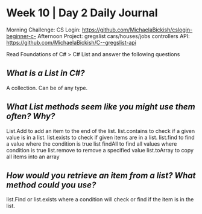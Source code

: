 # Week 10 | Day 2 Daily Journal

Morning Challenge: CS Login: https://github.com/MichaelaBickish/cslogin-beginner-c-
Afternoon Project: gregslist cars/houses/jobs controllers API: https://github.com/MichaelaBickish/C--gregslist-api

Read Foundations of C# > C# List and answer the following questions

## *What is a List in C#?*
A collection. Can be of any type.

## *What List methods seem like you might use them often? Why?*
List.Add to add an item to the end of the list.
list.contains to check if a given value is in a list.
list.exists to check if given items are in a list.
list.find to find a value where  the condition is true
list findAll to find all values where condition is true
list.remove to remove a specified value
list.toArray to copy all items into an array


## *How would you retrieve an item from a list? What method could you use?*
list.Find or list.exists where a condition will check or find if the item is in the list.





